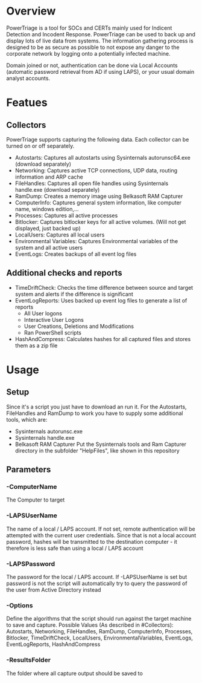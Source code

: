 # Overview
PowerTriage is a tool for SOCs and CERTs mainly used for Indicent Detection and Incodent Response.
PowerTriage can be used to back up and display lots of live data from systems. The information gathering process is designed to be as secure as possible to not expose any danger to the corporate network by logging onto a potentially infected machine.

Domain joined or not, authentication can be done via Local Accounts (automatic password retrieval from AD if using LAPS), or your usual domain analyst accounts.


# Featues

## Collectors
PowerTriage supports capturing the following data. Each collector can be turned on or off separately.

- Autostarts: Captures all autostarts using Sysinternals autorunsc64.exe (download separately)
- Networking: Captures active TCP connections, UDP data, routing information and ARP cache
- FileHandles: Captures all open file handles using Sysinternals handle.exe (download separately)
- RamDump: Creates a memory image using Belkasoft RAM Capturer
- ComputerInfo: Captures general system information, like computer name, windows edition,...
- Processes: Captures all active processes
- Bitlocker: Captures bitlocker keys for all active volumes. (Will not get displayed, just backed up)
- LocalUsers: Captures all local users
- Environmental Variables: Captures Environmental variables of the system and all active users
- EventLogs: Creates backups of all event log files

## Additional checks and reports
- TimeDriftCheck: Checks the time difference between source and target system and alerts if the difference is significant
- EventLogReports: Uses backed up event log files to generate a list of reports
	- All User logons
	- Interactive User Logons
	- User Creations, Deletions and Modifications
	- Ran PowerShell scripts
- HashAndCompress: Calculates hashes for all captured files and stores them as a zip file

# Usage

## Setup
Since it's a script you just have to download an run it. For the Autostarts, FileHandles and RamDump to work you have to supply some additional tools, which are:
- Sysinternals autorunsc.exe
- Sysinternals handle.exe
- Belkasoft RAM Capturer
Put the Sysinternals tools and Ram Capturer directory in the subfolder "HelpFiles", like shown in this repository

## Parameters

### -ComputerName
The Computer to target

### -LAPSUserName
The name of a local / LAPS account. If not set, remote authentication will be attempted with the current user credentials. Since that is not a local account password, hashes will be transmitted to the destination computer - it therefore is less safe than using a local / LAPS account

### -LAPSPassword
The password for the local / LAPS account. If -LAPSUserName is set but password is not the script will automatically try to query the password of the user from Active Directory instead

### -Options
Define the algorithms that the script should run against the target machine to save and capture. Possible Values (As described in #Collectors): Autostarts, Networking, FileHandles, RamDump, ComputerInfo, Processes, Bitlocker, TimeDriftCheck, LocalUsers, EnvironmentalVariables, EventLogs, EventLogReports, HashAndCompress

### -ResultsFolder
The folder where all capture output should be saved to
